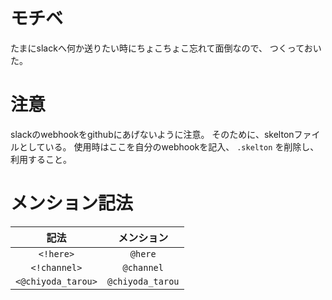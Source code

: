 # モチベ
たまにslackへ何か送りたい時にちょこちょこ忘れて面倒なので、
つくっておいた。

# 注意
slackのwebhookをgithubにあげないように注意。
そのために、skeltonファイルとしている。
使用時はここを自分のwebhookを記入、 `.skelton` を削除し、利用すること。

# メンション記法

| 記法 | メンション |
|:---:|:---:|
|`<!here>`|`@here`|
|`<!channel>`|`@channel`|
|`<@chiyoda_tarou>`|`@chiyoda_tarou`|
